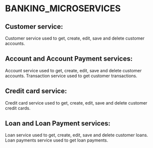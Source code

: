 # BANKING_MICROSERVICES
## Customer service:
Customer service used to get, create, edit, save and delete customer accounts.

## Account and Account Payment services:
Account service used to get, create, edit, save and delete customer accounts.
Transaction service used to get customer transactions.


## Credit card service:
Credit card service used to get, create, edit, save and delete customer credit cards.

## Loan and Loan Payment services:
Loan service used to get, create, edit, save and delete customer loans. 
Loan payments service used to get loan payments.
